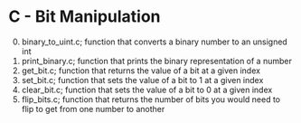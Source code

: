 # C - Bit Manipulation

0. binary_to_uint.c; function that converts a binary number to an unsigned int
1. print_binary.c; function that prints the binary representation of a number
2. get_bit.c; function that returns the value of a bit at a given index
3. set_bit.c; function that sets the value of a bit to 1 at a given index
4. clear_bit.c; function that sets the value of a bit to 0 at a given index
5. flip_bits.c; function that returns the number of bits you would need to flip to get from one number to another

